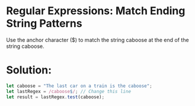 # Regular Expressions: Match Ending String Patterns
Use the anchor character ($) to match the string caboose at the end of the string caboose.
# Solution:
```javascript
let caboose = "The last car on a train is the caboose";
let lastRegex = /caboose$/; // Change this line
let result = lastRegex.test(caboose);
```